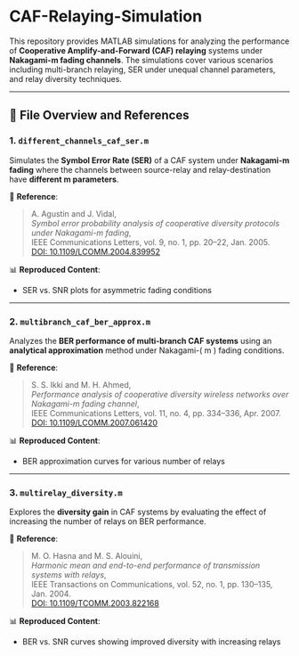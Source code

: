 # CAF-Relaying-Simulation

This repository provides MATLAB simulations for analyzing the performance of **Cooperative Amplify-and-Forward (CAF) relaying** systems under **Nakagami-m fading channels**. The simulations cover various scenarios including multi-branch relaying, SER under unequal channel parameters, and relay diversity techniques.

---

## 📁 File Overview and References

### 1. `different_channels_caf_ser.m`

Simulates the **Symbol Error Rate (SER)** of a CAF system under **Nakagami-m fading** where the channels between source-relay and relay-destination have **different m parameters**.

📄 **Reference**:  
> A. Agustin and J. Vidal,  
> *Symbol error probability analysis of cooperative diversity protocols under Nakagami-m fading*,  
> IEEE Communications Letters, vol. 9, no. 1, pp. 20–22, Jan. 2005.  
> [DOI: 10.1109/LCOMM.2004.839952](https://doi.org/10.1109/LCOMM.2004.839952)

📊 **Reproduced Content**:  
- SER vs. SNR plots for asymmetric fading conditions

---

### 2. `multibranch_caf_ber_approx.m`

Analyzes the **BER performance of multi-branch CAF systems** using an **analytical approximation** method under Nakagami-\( m \) fading conditions.

📄 **Reference**:  
> S. S. Ikki and M. H. Ahmed,  
> *Performance analysis of cooperative diversity wireless networks over Nakagami-m fading channel*,  
> IEEE Communications Letters, vol. 11, no. 4, pp. 334–336, Apr. 2007.  
> [DOI: 10.1109/LCOMM.2007.061420](https://doi.org/10.1109/LCOMM.2007.061420)

📊 **Reproduced Content**:  
- BER approximation curves for various number of relays

---

### 3. `multirelay_diversity.m`

Explores the **diversity gain** in CAF systems by evaluating the effect of increasing the number of relays on BER performance.

📄 **Reference**:  
> M. O. Hasna and M. S. Alouini,  
> *Harmonic mean and end-to-end performance of transmission systems with relays*,  
> IEEE Transactions on Communications, vol. 52, no. 1, pp. 130–135, Jan. 2004.  
> [DOI: 10.1109/TCOMM.2003.822168](https://doi.org/10.1109/TCOMM.2003.822168)

📊 **Reproduced Content**:  
- BER vs. SNR curves showing improved diversity with increasing relays

